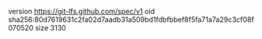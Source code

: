 version https://git-lfs.github.com/spec/v1
oid sha256:80d7619631c2fa02d7aadb31a509bd1fdbfbbef8f5fa71a7a29c3cf08f070520
size 3130
